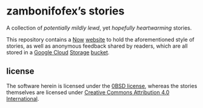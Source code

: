 zambonifofex’s stories
===

A collection of *potentially mildly lewd*, yet *hopefully heartwarming* stories.

This repository contains a [Now][ZEIT Now] [website] to hold the aforementioned style of stories, as well as anonymous feedback shared by readers, which are all stored in a [Google Cloud] [Storage][GCS] [bucket][GCS bucket].

license
---

The software herein is licensed under the [0BSD license][0BSD], whereas the stories themselves are licensed under [Creative Commons Attribution 4.0 International][CC BY 4.0].

<!-- -- -- -- -- -- -->

[ZEIT Now]: https://zeit.co/home "ZEIT Now"

[website]: https://fanstories.now.sh

[Google Cloud]: https://cloud.google.com "Google Cloud website"
[GCS]: https://cloud.google.com/storage "Google Cloud Storage website"
[GCS bucket]: https://cloud.google.com/storage/docs/key-terms#buckets 'The definition of “bucket” in Google Cloud Storage’s documentation'

[0BSD]: license.md "the copy of the 0BSD license applied to the software"
[CC BY 4.0]: https://creativecommons.org/licenses/by/4.0 "the CC BY 4.0 license in its website"

